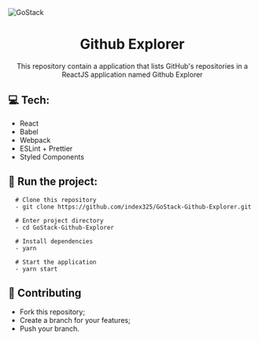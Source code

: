 <img alt="GoStack" src="https://storage.googleapis.com/golden-wind/bootcamp-gostack/header-desafios.png" />
<h1 align=center>Github Explorer</h1>
<p align="center">This repository contain a application that lists GitHub's repositories in a ReactJS application named Github Explorer</p>

## :computer: Tech:
- React
- Babel
- Webpack
- ESLint + Prettier
- Styled Components

## :running: Run the project:
```shell
  # Clone this repository
  - git clone https://github.com/index325/GoStack-Github-Explorer.git
  
  # Enter project directory
  - cd GoStack-Github-Explorer
  
  # Install dependencies
  - yarn
  
  # Start the application
  - yarn start
```

## :fork_and_knife: Contributing
- Fork this repository;
- Create a branch for your features;
- Push your branch.
